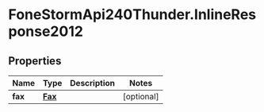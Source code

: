 # FoneStormApi240Thunder.InlineResponse2012

## Properties
Name | Type | Description | Notes
------------ | ------------- | ------------- | -------------
**fax** | [**Fax**](Fax.md) |  | [optional] 


